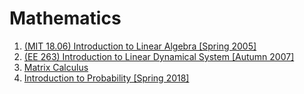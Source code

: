 # Mathematics
1. [(MIT 18.06) Introduction to Linear Algebra [Spring 2005]](./(MIT%2018.06)%20Introduction%20to%20Linear%20Algebra%20[Spring%202005]/index.md)
2. [(EE 263) Introduction to Linear Dynamical System [Autumn 2007]](./(EE%20263)%20Introduction%20to%20Linear%20Dynamical%20System%20[Autumn%202007]/index.md)
3. [Matrix Calculus](./Matrix%20Calculus/index.md)
4. [Introduction to Probability [Spring 2018]](./Introduction%20to%20Probability%20[Spring%202018]/index.md)
